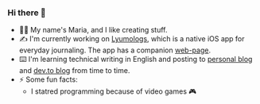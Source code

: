 ### Hi there 👋

- 👩‍💻 My name's Maria, and I like creating stuff. 
- ✍️ I'm currently working on [Lyumologs](https://github.com/msaveleva/lyumologs-ios), which is a native iOS app for everyday journaling. The app has a companion [web-page](https://lyumologs.com).
- ⌨️ I'm learning technical writing in English and posting to [personal blog](https://lyumotech.com) and [dev.to blog](https://dev.to/lyumotech) from time to time.
- ⚡ Some fun facts: 
  - I statred programming because of video games 🎮

<!--
**msaveleva/msaveleva** is a ✨ _special_ ✨ repository because its `README.md` (this file) appears on your GitHub profile.

Here are some ideas to get you started:

- 🔭 I’m currently working on ...
- 🌱 I’m currently learning ...
- 👯 I’m looking to collaborate on ...
- 🤔 I’m looking for help with ...
- 💬 Ask me about ...
- 📫 How to reach me: ...
- 😄 Pronouns: ...
- ⚡ Fun fact: ...
-->
